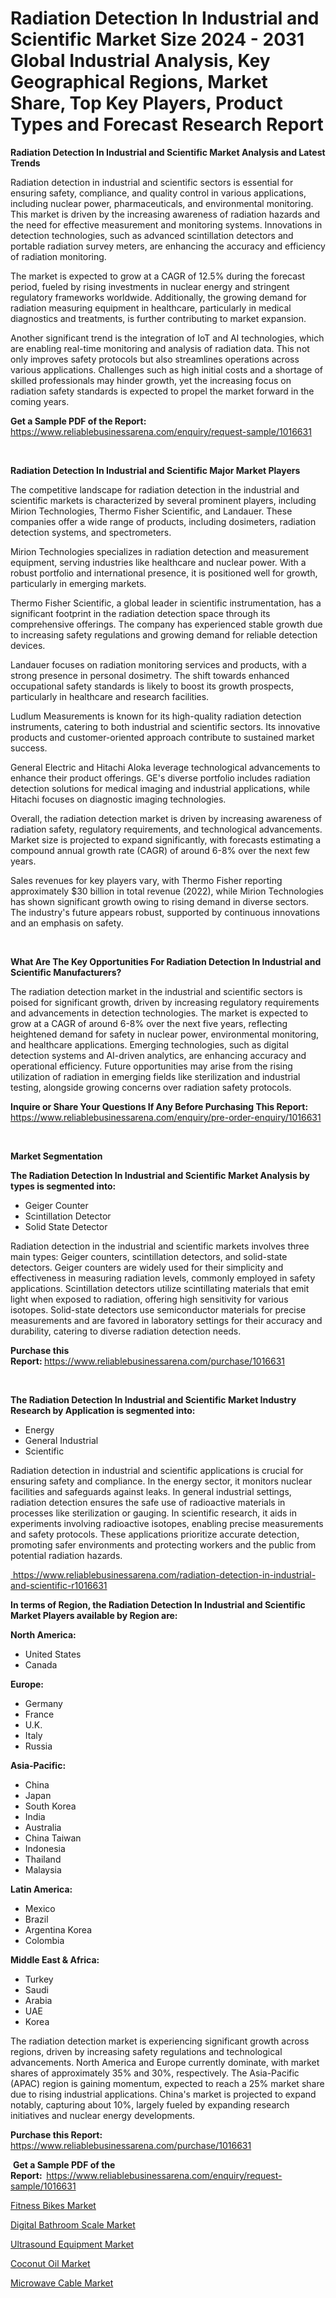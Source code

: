 <p><h1>Radiation Detection In Industrial and Scientific Market Size 2024 - 2031 Global Industrial Analysis, Key Geographical Regions, Market Share, Top Key Players, Product Types and Forecast Research Report</h1></p><p><strong>Radiation Detection In Industrial and Scientific Market Analysis and Latest Trends</strong></p>
<p><p>Radiation detection in industrial and scientific sectors is essential for ensuring safety, compliance, and quality control in various applications, including nuclear power, pharmaceuticals, and environmental monitoring. This market is driven by the increasing awareness of radiation hazards and the need for effective measurement and monitoring systems. Innovations in detection technologies, such as advanced scintillation detectors and portable radiation survey meters, are enhancing the accuracy and efficiency of radiation monitoring. </p><p>The market is expected to grow at a CAGR of 12.5% during the forecast period, fueled by rising investments in nuclear energy and stringent regulatory frameworks worldwide. Additionally, the growing demand for radiation measuring equipment in healthcare, particularly in medical diagnostics and treatments, is further contributing to market expansion. </p><p>Another significant trend is the integration of IoT and AI technologies, which are enabling real-time monitoring and analysis of radiation data. This not only improves safety protocols but also streamlines operations across various applications. Challenges such as high initial costs and a shortage of skilled professionals may hinder growth, yet the increasing focus on radiation safety standards is expected to propel the market forward in the coming years.</p></p>
<p><strong>Get a Sample PDF of the Report:&nbsp;</strong> <a href="https://www.reliablebusinessarena.com/enquiry/request-sample/1016631">https://www.reliablebusinessarena.com/enquiry/request-sample/1016631</a></p>
<p>&nbsp;</p>
<p><strong>Radiation Detection In Industrial and Scientific Major Market Players</strong></p>
<p><p>The competitive landscape for radiation detection in the industrial and scientific markets is characterized by several prominent players, including Mirion Technologies, Thermo Fisher Scientific, and Landauer. These companies offer a wide range of products, including dosimeters, radiation detection systems, and spectrometers.</p><p>Mirion Technologies specializes in radiation detection and measurement equipment, serving industries like healthcare and nuclear power. With a robust portfolio and international presence, it is positioned well for growth, particularly in emerging markets.</p><p>Thermo Fisher Scientific, a global leader in scientific instrumentation, has a significant footprint in the radiation detection space through its comprehensive offerings. The company has experienced stable growth due to increasing safety regulations and growing demand for reliable detection devices.</p><p>Landauer focuses on radiation monitoring services and products, with a strong presence in personal dosimetry. The shift towards enhanced occupational safety standards is likely to boost its growth prospects, particularly in healthcare and research facilities.</p><p>Ludlum Measurements is known for its high-quality radiation detection instruments, catering to both industrial and scientific sectors. Its innovative products and customer-oriented approach contribute to sustained market success.</p><p>General Electric and Hitachi Aloka leverage technological advancements to enhance their product offerings. GE's diverse portfolio includes radiation detection solutions for medical imaging and industrial applications, while Hitachi focuses on diagnostic imaging technologies.</p><p>Overall, the radiation detection market is driven by increasing awareness of radiation safety, regulatory requirements, and technological advancements. Market size is projected to expand significantly, with forecasts estimating a compound annual growth rate (CAGR) of around 6-8% over the next few years.</p><p>Sales revenues for key players vary, with Thermo Fisher reporting approximately $30 billion in total revenue (2022), while Mirion Technologies has shown significant growth owing to rising demand in diverse sectors. The industry's future appears robust, supported by continuous innovations and an emphasis on safety.</p></p>
<p>&nbsp;</p>
<p><strong>What Are The Key Opportunities For Radiation Detection In Industrial and Scientific Manufacturers?</strong></p>
<p><p>The radiation detection market in the industrial and scientific sectors is poised for significant growth, driven by increasing regulatory requirements and advancements in detection technologies. The market is expected to grow at a CAGR of around 6-8% over the next five years, reflecting heightened demand for safety in nuclear power, environmental monitoring, and healthcare applications. Emerging technologies, such as digital detection systems and AI-driven analytics, are enhancing accuracy and operational efficiency. Future opportunities may arise from the rising utilization of radiation in emerging fields like sterilization and industrial testing, alongside growing concerns over radiation safety protocols.</p></p>
<p><strong>Inquire or Share Your Questions If Any Before Purchasing This Report:</strong> <a href="https://www.reliablebusinessarena.com/enquiry/pre-order-enquiry/1016631">https://www.reliablebusinessarena.com/enquiry/pre-order-enquiry/1016631</a></p>
<p>&nbsp;</p>
<p><strong>Market Segmentation</strong></p>
<p><strong>The Radiation Detection In Industrial and Scientific Market Analysis by types is segmented into:</strong></p>
<p><ul><li>Geiger Counter</li><li>Scintillation Detector</li><li>Solid State Detector</li></ul></p>
<p><p>Radiation detection in the industrial and scientific markets involves three main types: Geiger counters, scintillation detectors, and solid-state detectors. Geiger counters are widely used for their simplicity and effectiveness in measuring radiation levels, commonly employed in safety applications. Scintillation detectors utilize scintillating materials that emit light when exposed to radiation, offering high sensitivity for various isotopes. Solid-state detectors use semiconductor materials for precise measurements and are favored in laboratory settings for their accuracy and durability, catering to diverse radiation detection needs.</p></p>
<p><strong>Purchase this Report:&nbsp;</strong><a href="https://www.reliablebusinessarena.com/purchase/1016631">https://www.reliablebusinessarena.com/purchase/1016631</a></p>
<p>&nbsp;</p>
<p><strong>The Radiation Detection In Industrial and Scientific Market Industry Research by Application is segmented into:</strong></p>
<p><ul><li>Energy</li><li>General Industrial</li><li>Scientific</li></ul></p>
<p><p>Radiation detection in industrial and scientific applications is crucial for ensuring safety and compliance. In the energy sector, it monitors nuclear facilities and safeguards against leaks. In general industrial settings, radiation detection ensures the safe use of radioactive materials in processes like sterilization or gauging. In scientific research, it aids in experiments involving radioactive isotopes, enabling precise measurements and safety protocols. These applications prioritize accurate detection, promoting safer environments and protecting workers and the public from potential radiation hazards.</p></p>
<p><a href="https://www.reliablebusinessarena.com/radiation-detection-in-industrial-and-scientific-r1016631">&nbsp;https://www.reliablebusinessarena.com/radiation-detection-in-industrial-and-scientific-r1016631</a></p>
<p><strong>In terms of Region, the Radiation Detection In Industrial and Scientific Market Players available by Region are:</strong></p>
<p>
    <p> <strong> North America: </strong>
        <ul>
            <li>United States</li>
            <li>Canada</li>
        </ul>
        </p> 
    <p> <strong> Europe: </strong>
        <ul>
            <li>Germany</li>
            <li>France</li>
            <li>U.K.</li>
            <li>Italy</li>
            <li>Russia</li>
        </ul>
        </p> 
    <p> <strong> Asia-Pacific: </strong>
        <ul>
            <li>China</li>
            <li>Japan</li>
            <li>South Korea</li>
            <li>India</li>
            <li>Australia</li>
            <li>China Taiwan</li>
            <li>Indonesia</li>
            <li>Thailand</li>
            <li>Malaysia</li>
        </ul>
        </p> 
    <p> <strong> Latin America: </strong>
        <ul>
            <li>Mexico</li>
            <li>Brazil</li>
            <li>Argentina Korea</li>
            <li>Colombia</li>
        </ul>
        </p> 
    <p> <strong> Middle East & Africa: </strong>
        <ul>
            <li>Turkey</li>
            <li>Saudi</li>
            <li>Arabia</li>
            <li>UAE</li>
            <li>Korea</li>
        </ul>
    </p>
    </p>
<p><p>The radiation detection market is experiencing significant growth across regions, driven by increasing safety regulations and technological advancements. North America and Europe currently dominate, with market shares of approximately 35% and 30%, respectively. The Asia-Pacific (APAC) region is gaining momentum, expected to reach a 25% market share due to rising industrial applications. China's market is projected to expand notably, capturing about 10%, largely fueled by expanding research initiatives and nuclear energy developments.</p></p>
<p><strong>Purchase this Report: </strong><a href="https://www.reliablebusinessarena.com/purchase/1016631">https://www.reliablebusinessarena.com/purchase/1016631</a></p>
<p>&nbsp;<strong>Get a Sample PDF of the Report:&nbsp;&nbsp;</strong><a href="https://www.reliablebusinessarena.com/enquiry/request-sample/1016631">https://www.reliablebusinessarena.com/enquiry/request-sample/1016631</a></p>
<p><strong></strong></p>
<p><p><a href="https://www.linkedin.com/pulse/fitness-bikes-market-global-regional-analysis-focus-end-5iz3e?trackingId=UBnmqhhcTNSbOHym9DqQsw%3D%3D">Fitness Bikes Market</a></p><p><a href="https://www.linkedin.com/pulse/digital-bathroom-scale-market-size-growth-trends-statistics-jj6zc?trackingId=yiVbCyPIT%2FebYKe573QLBw%3D%3D">Digital Bathroom Scale Market</a></p><p><a href="https://medium.com/@caroline.hamilton5656/the-ultrasound-equipment-market-has-grown-significantly-as-a-result-of-several-important-causes-f23ca70d8f60">Ultrasound Equipment Market</a></p><p><a href="https://medium.com/@caylawisoky8698/this-report-aims-to-deliver-an-in-depth-analysis-of-the-global-coconut-oil-market-offering-both-986fd095a8a9">Coconut Oil Market</a></p><p><a href="https://issuu.com/reportprime-2/docs/microwave-cable-market-size-2030.pp_e101a5379a6e2d">Microwave Cable Market</a></p></p>
